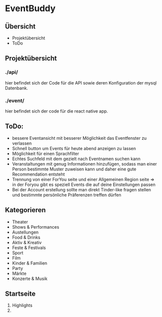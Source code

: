 # EventBuddy

## Übersicht

+ Projektübersicht
+ ToDo


## Projektübersicht

### ./api/

hier befindet sich der Code für die API sowie deren Konfiguration der mysql Datenbank.


### ./event/

hier befindet sich der code für die react native app.


## ToDo:

+ bessere Eventansicht mit besserer Möglichkeit das Eventfenster zu verlassen
+ Schnell button um Events für heute abend anzeigen zu lassen
+ Möglichkeit für einen Sprachfilter
+ Echtes Suchfeld mit dem gezielt nach Eventnamen suchen kann
+ Veranstaltungen mit genug Informationen hinzufügen, sodass man einer Person bestimmte Muster zuweisen kann und daher eine gute Recommendation entsteht
+ Trennung von einer ForYou seite und einer Allgemeinen Region seite => in der Foryou gibt es speziell Events die auf deine Einstellungen passen
+ Bei der Account erstellung sollte man direkt Tinder-like fragen stellen und bestimmte persönliche Präferenzen treffen dürfen


## Kategorieren
+ Theater
+ Shows & Performances
+ Austellungen
+ Food & Drinks
+ Aktiv & Kreativ
+ Feste & Festivals
+ Sport
+ Film
+ Kinder & Familien
+ Party
+ Märkte
+ Konzerte & Musik

## Startseite

1. Highlights
2. 

